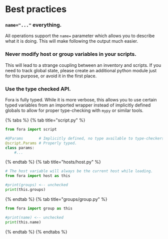 # Best practices

### `name="..."` everything.

All operations support the `name=` parameter which allows you to describe what it is doing.
This will make following the output much easier.

### Never modify host or group variables in your scripts.

This will lead to a strange coupling between an inventory and scripts.
If you need to track global state, please create an additional python module
just for this purpose, or avoid it in the first place.

### Use the type checked API.

Fora is fully typed. While it is more verbose, this allows you
to use certain typed variables from an imported wrapper instead of
implicitly defined globals to allow for proper type-checking with `mypy` or similar tools.

{% tabs %}
{% tab title="script.py" %}
```python
from fora import script

#@Params       # Implicitly defined, no type available to type-checkers.
@script.Params # Properly typed.
class params:
	#...
```
{% endtab %}
{% tab title="hosts/host.py" %}
```python
# The host variable will always be the current host while loading.
from fora import host as this

#print(groups) <-- unchecked
print(this.groups)
```
{% endtab %}
{% tab title="groups/group.py" %}
```python
from fora import group as this

#print(name) <-- unchecked
print(this.name)
```
{% endtab %}
{% endtabs %}
